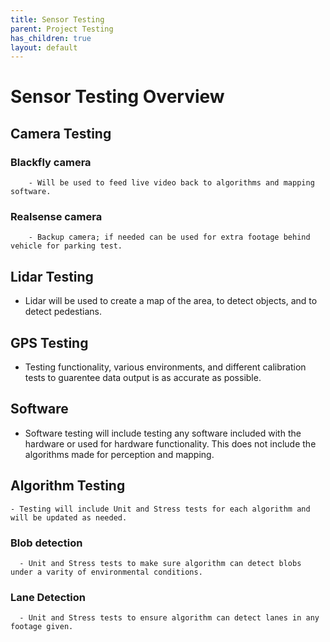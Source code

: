 ```yaml
---
title: Sensor Testing
parent: Project Testing
has_children: true
layout: default
---
```

# Sensor Testing Overview

## Camera Testing

###   Blackfly camera
        - Will be used to feed live video back to algorithms and mapping software.
 
###   Realsense camera
        - Backup camera; if needed can be used for extra footage behind vehicle for parking test.


## Lidar Testing 
  - Lidar will be used to create a map of the area, to detect objects, and to detect pedestians.


## GPS Testing
  - Testing functionality, various environments, and different calibration tests to guarentee data output is as accurate as possible.


## Software
  - Software testing will include testing any software included with the hardware or used for hardware functionality. This does not include the algorithms made for     perception and mapping. 

## Algorithm Testing
    - Testing will include Unit and Stress tests for each algorithm and will be updated as needed.

###   Blob detection
      - Unit and Stress tests to make sure algorithm can detect blobs under a varity of environmental conditions.

###   Lane Detection
      - Unit and Stress tests to ensure algorithm can detect lanes in any footage given. 



